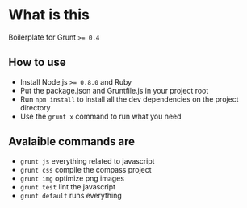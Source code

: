 What is this
=============
Boilerplate for Grunt `>= 0.4`


How to use
-------------

*	Install Node.js `>= 0.8.0` and Ruby
*	Put the package.json and Gruntfile.js in your project root
*	Run `npm install` to install all the dev dependencies on the project directory
*	Use the `grunt x` command to run what you need


Avalaible commands are
-------------

*	`grunt js` everything related to javascript
*	`grunt css` compile the compass project
*	`grunt img` optimize png images
*	`grunt test` lint the javascript
*	`grunt default` runs everything